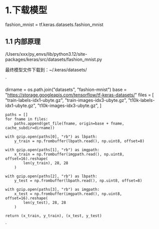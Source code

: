 # 1.下载模型
fashion_mnist = tf.keras.datasets.fashion_mnist
## 1.1 内部原理
/Users/xxx/py_envs/lib/python3.12/site-packages/keras/src/datasets/fashion_mnist.py

最终模型文件下载到：~/.keras/datasets/

`

dirname = os.path.join("datasets", "fashion-mnist")
    base = "https://storage.googleapis.com/tensorflow/tf-keras-datasets/"
    files = [
        "train-labels-idx1-ubyte.gz",
        "train-images-idx3-ubyte.gz",
        "t10k-labels-idx1-ubyte.gz",
        "t10k-images-idx3-ubyte.gz",
    ]

    paths = []
    for fname in files:
        paths.append(get_file(fname, origin=base + fname, cache_subdir=dirname))

    with gzip.open(paths[0], "rb") as lbpath:
        y_train = np.frombuffer(lbpath.read(), np.uint8, offset=8)

    with gzip.open(paths[1], "rb") as imgpath:
        x_train = np.frombuffer(imgpath.read(), np.uint8, offset=16).reshape(
            len(y_train), 28, 28
        )

    with gzip.open(paths[2], "rb") as lbpath:
        y_test = np.frombuffer(lbpath.read(), np.uint8, offset=8)

    with gzip.open(paths[3], "rb") as imgpath:
        x_test = np.frombuffer(imgpath.read(), np.uint8, offset=16).reshape(
            len(y_test), 28, 28
        )

    return (x_train, y_train), (x_test, y_test)

`




